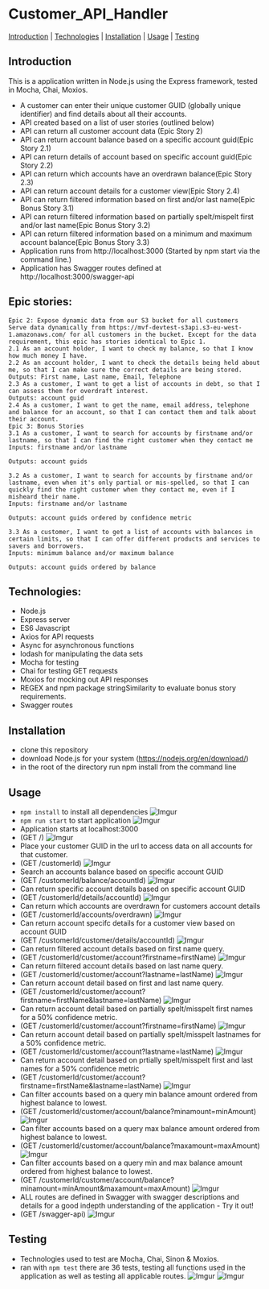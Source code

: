 # Customer_API_Handler
[Introduction](#introduction) | [Technologies](#technologies) | [Installation](#installation) | [Usage](#usage) | [Testing](#testing)

## Introduction
This is a application written in Node.js using the Express framework, tested in Mocha, Chai, Moxios.
- A customer can enter their unique customer GUID (globally unique identifier) and find details about all their accounts.
- API created based on a list of user stories (outlined below)
- API can return all customer account data (Epic Story 2)
- API can return account balance based on a specific account guid(Epic Story 2.1)
- API can return details of account based on specific account guid(Epic Story 2.2)
- API can return which accounts have an overdrawn balance(Epic Story 2.3)
- API can return account details for a customer view(Epic Story 2.4)
- API can return filtered information based on first and/or last name(Epic Bonus Story 3.1)
- API can return filtered information based on partially spelt/mispelt first and/or last name(Epic Bonus Story 3.2)
- API can return filtered information based on a minimum and maximum account balance(Epic Bonus Story 3.3)
- Application runs from http://localhost:3000 (Started by npm start via the command line.)
- Application has Swagger routes defined at http://localhost:3000/swagger-api

## Epic stories:

```
Epic 2: Expose dynamic data from our S3 bucket for all customers
Serve data dynamically from https://mvf-devtest-s3api.s3-eu-west-1.amazonaws.com/ for all customers in the bucket. Except for the data requirement, this epic has stories identical to Epic 1.
2.1 As an account holder, I want to check my balance, so that I know how much money I have.
2.2 As an account holder, I want to check the details being held about me, so that I can make sure the correct details are being stored.
Outputs: First name, Last name, Email, Telephone
2.3 As a customer, I want to get a list of accounts in debt, so that I can assess them for overdraft interest.
Outputs: account guid
2.4 As a customer, I want to get the name, email address, telephone and balance for an account, so that I can contact them and talk about their account.
Epic 3: Bonus Stories
3.1 As a customer, I want to search for accounts by firstname and/or lastname, so that I can find the right customer when they contact me
Inputs: firstname and/or lastname

Outputs: account guids

3.2 As a customer, I want to search for accounts by firstname and/or lastname, even when it's only partial or mis-spelled, so that I can quickly find the right customer when they contact me, even if I misheard their name.
Inputs: firstname and/or lastname

Outputs: account guids ordered by confidence metric

3.3 As a customer, I want to get a list of accounts with balances in certain limits, so that I can offer different products and services to savers and borrowers.
Inputs: minimum balance and/or maximum balance

Outputs: account guids ordered by balance
```

## Technologies:
- Node.js
- Express server
- ES6 Javascript
- Axios for API requests
- Async for asynchronous functions
- lodash for manipulating the data sets
- Mocha for testing
- Chai for testing GET requests
- Moxios for mocking out API responses
- REGEX and npm package stringSimilarity to evaluate bonus story requirements.
- Swagger routes

## Installation

- clone this repository
- download Node.js for your system (https://nodejs.org/en/download/)
- in the root of the directory run npm install from the command line

## Usage

- ``` npm install ``` to install all dependencies
![Imgur](https://imgur.com/EBMTzPU.png)
- ``` npm run start ``` to start application
![Imgur](https://imgur.com/LAkRjy5.png)
- Application starts at localhost:3000
- (GET /)
![Imgur](https://imgur.com/FneWlTN.png)
- Place your customer GUID in the url to access data on all accounts for that customer.
- (GET /customerId)
![Imgur](https://imgur.com/ZmE9Z9P.png)
- Search an accounts balance based on specific account GUID
- (GET /customerId/balance/accountId)
![Imgur](https://imgur.com/F0dlDOu.png)
- Can return specific account details based on specific account GUID
- (GET /customerId/details/accountId)
![Imgur](https://imgur.com/R0ZGEpx.png)
- Can return which accounts are overdrawn for customers account details
- (GET /customerId/accounts/overdrawn)
![Imgur](https://imgur.com/gED2HHu.png)
- Can return account specifc details for a customer view based on account GUID
- (GET /customerId/customer/details/accountId)
![Imgur](https://imgur.com/6c0KfbI.png)
- Can return filtered account details based on first name query.
- (GET /customerId/customer/account?firstname=firstName)
![Imgur](https://imgur.com/wP4mqqY.png)
- Can return filtered account details based on last name query.
- (GET /customerId/customer/account?lastname=lastName)
![Imgur](https://imgur.com/KZGKQaL.png)
- Can return account detail based on first and last name query.
- (GET /customerId/customer/account?firstname=firstName&lastname=lastName)
![Imgur](https://imgur.com/uR2qo2i.png)
- Can return account detail based on partially spelt/misspelt first names for a 50% confidence metric.
- (GET /customerId/customer/account?firstname=firstName)
![Imgur](https://imgur.com/5k83aRK.png)
- Can return account detail based on partially spelt/misspelt  lastnames for a 50% confidence metric.
- (GET /customerId/customer/account?lastname=lastName)
![Imgur](https://imgur.com/8UHwysr.png)
- Can return account detail based on prtially spelt/misspelt first and last names for a 50% confidence metric
- (GET /customerId/customer/account?firstname=firstName&lastname=lastName)
![Imgur](https://imgur.com/8UHwysr.png)
- Can filter accounts based on a query min balance amount ordered from highest balance to lowest.
- (GET /customerId/customer/account/balance?minamount=minAmount)
![Imgur](https://imgur.com/HTRu4E2.png)
- Can filter accounts based on a query max balance amount ordered from highest balance to lowest.
- (GET /customerId/customer/account/balance?maxamount=maxAmount)
![Imgur](https://imgur.com/fkJVRFF.png)
- Can filter accounts based on a query min and max balance amount ordered from highest balance to lowest.
- (GET /customerId/customer/account/balance?minamount=minAmount&maxamount=maxAmount)
![Imgur](https://imgur.com/EY21TB4.png)
- ALL routes are defined in Swagger with swagger descriptions and details for a good indepth understanding of the application - Try it out!
- (GET /swagger-api)
![Imgur](https://imgur.com/1abSDvQ.png)

## Testing

- Technologies used to test are Mocha, Chai, Sinon & Moxios.
- ran with ``` npm test ``` there are 36 tests, testing all functions used in the application as well as testing all applicable routes.
![Imgur](https://imgur.com/M1eLsTb.png)
![Imgur](https://imgur.com/wBw6qap.png)
